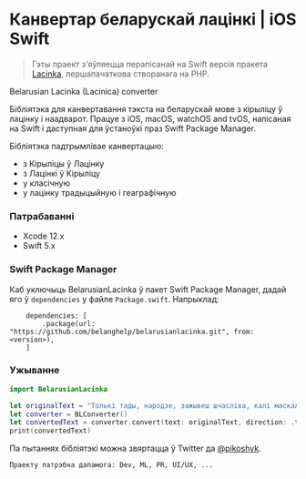 # Канвертар беларускай лацінкі | iOS Swift

> Гэты праект з'яўляецца перапісанай на Swift версія пракета [Lacinka](https://github.com/michaskruzelka/lacinka), першапачаткова створанага на PHP.

Belarusian Lacinka (Lacinica) converter

Бібліятэка для канвертавання тэкста на беларускай мове з кірыліцу ў лацінку і наадварот. Працуе з iOS, macOS, watchOS and tvOS, напісаная на Swift і даступная для ўстаноўкі праз Swift Package Manager.

Бібліятэка падтрымлівае канвертацыю:
- з Кірыліцы ў Лацінку
- з Лацінкі ў Кірыліцу
- у класічную
- у лацінку традыцыйную і геаграфічную

### Патрабаванні
- Xcode 12.x
- Swift 5.x

### Swift Package Manager
Каб уключыць BelarusianLacinka ў пакет Swift Package Manager, дадай яго ў `dependencies` у файле `Package.swift`. Напрыклад:
```
    dependencies: [
        .package(url: "https://github.com/belanghelp/belarusianlacinka.git", from: <version>),
    ]
```

### Ужыванне

```swift
import BelarusianLacinka
```

```swift
let originalText = "Толькі тады, народзе, зажывеш шчасліва, калі маскаля над табой не будзе! (с) Кастусь Каліноўскі"
let converter = BLConverter()
let convertedText = converter.convert(text: originalText, direction: .toLacin, version: .traditional, orthograpy: .classic)
print(convertedText)
```

Па пытаннях бібліятэкі можна звяртацца ў Twitter да [@pikoshyk](https://twitter.com/pikoshyk).
 

```
Праекту патрэбна дапамога: Dev, ML, PR, UI/UX, ...
```
